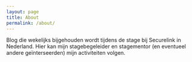 ```yaml
---
layout: page
title: About
permalink: /about/
---
```


Blog die wekelijks bijgehouden wordt tijdens de stage bij Securelink in Nederland. Hier kan mijn stagebegeleider en stagementor (en eventueel andere geïnterseerden) mijn activiteiten volgen. 